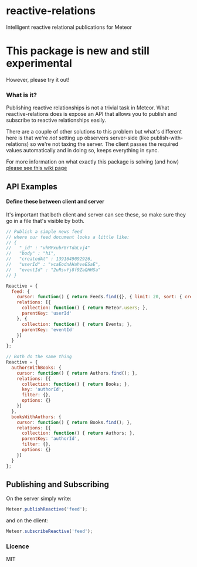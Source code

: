 reactive-relations
==================

Intelligent reactive relational publications for Meteor

# This package is new and still experimental
However, please try it out!

### What is it?

Publishing reactive relationships is not a trivial task in Meteor. What reactive-relations does is expose an API that allows you to publish and subscribe to reactive relationships easily.


 There are a couple of other solutions to this problem but what's different here is that we're *not* setting up observers server-side (like publish-with-relations) so we're not taxing the server. The client passes the required values automatically and in doing so, keeps everything in sync.
 
 For more information on what exactly this package is solving (and how) [please see this wiki page](https://github.com/dburles/reactive-relations/wiki/Making-everything-reactive)

## API Examples

#### Define these between client and server

It's important that both client and server can see these, so make sure they go in a file that's visible by both.

```javascript
// Publish a simple news feed
// where our feed document looks a little like:
// {
//   "_id" : "vhMPxubr8rTdaLvj4"
//   "body" : "hi",
//   "createdAt" : 1391649092926,
//   "userId" : "vcaEodnAHahveESaE",
//   "eventId" : "2uRsvYj8f9ZaQHHSa"
// }

Reactive = {
  feed: {
    cursor: function() { return Feeds.find({}, { limit: 20, sort: { createdAt: -1 }}); },
    relations: [{
      collection: function() { return Meteor.users; },
      parentKey: 'userId'
    }, {
      collection: function() { return Events; },
      parentKey: 'eventId'
    }]
  }
};
```

```javascript
// Both do the same thing
Reactive = {
  authorsWithBooks: {
    cursor: function() { return Authors.find(); },
    relations: [{
      collection: function() { return Books; },
      key: 'authorId',
      filter: {},
      options: {}
    }]
  },
  booksWithAuthors: {
    cursor: function() { return Books.find(); },
    relations: [{
      collection: function() { return Authors; },
      parentKey: 'authorId',
      filter: {},
      options: {}
    }]
  }
};

````

## Publishing and Subscribing

On the server simply write:
```javascript
Meteor.publishReactive('feed');
```

and on the client:
```javascript
Meteor.subscribeReactive('feed');
```

### Licence

MIT
